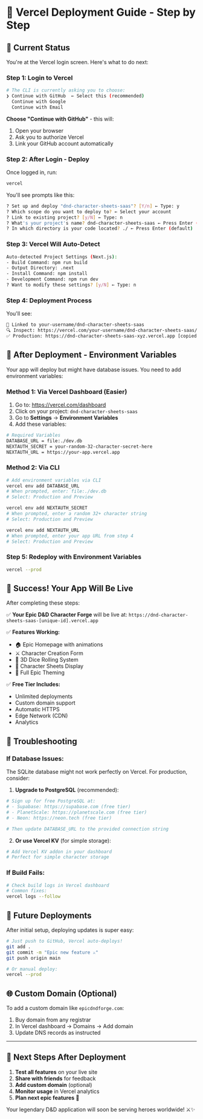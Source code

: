 # 🚀 Vercel Deployment Guide - Step by Step

## 🎯 **Current Status**
You're at the Vercel login screen. Here's what to do next:

### Step 1: Login to Vercel
```bash
# The CLI is currently asking you to choose:
❯ Continue with GitHub  ← Select this (recommended)
  Continue with Google
  Continue with Email
```

**Choose "Continue with GitHub"** - this will:
1. Open your browser
2. Ask you to authorize Vercel
3. Link your GitHub account automatically

### Step 2: After Login - Deploy
Once logged in, run:
```bash
vercel
```

You'll see prompts like this:
```bash
? Set up and deploy "dnd-character-sheets-saas"? [Y/n] ← Type: y
? Which scope do you want to deploy to? ← Select your account
? Link to existing project? [y/N] ← Type: n
? What's your project's name? dnd-character-sheets-saas ← Press Enter (default)
? In which directory is your code located? ./ ← Press Enter (default)
```

### Step 3: Vercel Will Auto-Detect
```bash
Auto-detected Project Settings (Next.js):
- Build Command: npm run build
- Output Directory: .next
- Install Command: npm install
- Development Command: npm run dev
? Want to modify these settings? [y/N] ← Type: n
```

### Step 4: Deployment Process
You'll see:
```bash
🔗 Linked to your-username/dnd-character-sheets-saas
🔍 Inspect: https://vercel.com/your-username/dnd-character-sheets-saas/xyz
✅ Production: https://dnd-character-sheets-saas-xyz.vercel.app [copied to clipboard]
```

## 🔧 **After Deployment - Environment Variables**

Your app will deploy but might have database issues. You need to add environment variables:

### Method 1: Via Vercel Dashboard (Easier)
1. Go to: https://vercel.com/dashboard
2. Click on your project: `dnd-character-sheets-saas`
3. Go to **Settings** → **Environment Variables**
4. Add these variables:

```bash
# Required Variables
DATABASE_URL = file:./dev.db
NEXTAUTH_SECRET = your-random-32-character-secret-here
NEXTAUTH_URL = https://your-app.vercel.app
```

### Method 2: Via CLI
```bash
# Add environment variables via CLI
vercel env add DATABASE_URL
# When prompted, enter: file:./dev.db
# Select: Production and Preview

vercel env add NEXTAUTH_SECRET  
# When prompted, enter a random 32+ character string
# Select: Production and Preview

vercel env add NEXTAUTH_URL
# When prompted, enter your app URL from step 4
# Select: Production and Preview
```

### Step 5: Redeploy with Environment Variables
```bash
vercel --prod
```

## 🎉 **Success! Your App Will Be Live**

After completing these steps:

✅ **Your Epic D&D Character Forge** will be live at:
`https://dnd-character-sheets-saas-[unique-id].vercel.app`

✅ **Features Working:**
- 🏠 Epic Homepage with animations
- ⚔️ Character Creation Form  
- 🎲 3D Dice Rolling System
- 📜 Character Sheets Display
- 🎨 Full Epic Theming

✅ **Free Tier Includes:**
- Unlimited deployments
- Custom domain support
- Automatic HTTPS
- Edge Network (CDN)
- Analytics

## 🚨 **Troubleshooting**

### If Database Issues:
The SQLite database might not work perfectly on Vercel. For production, consider:

1. **Upgrade to PostgreSQL** (recommended):
```bash
# Sign up for free PostgreSQL at:
# - Supabase: https://supabase.com (free tier)
# - PlanetScale: https://planetscale.com (free tier)
# - Neon: https://neon.tech (free tier)

# Then update DATABASE_URL to the provided connection string
```

2. **Or use Vercel KV** (for simple storage):
```bash
# Add Vercel KV addon in your dashboard
# Perfect for simple character storage
```

### If Build Fails:
```bash
# Check build logs in Vercel dashboard
# Common fixes:
vercel logs --follow
```

## 🔄 **Future Deployments**

After initial setup, deploying updates is super easy:
```bash
# Just push to GitHub, Vercel auto-deploys!
git add .
git commit -m "Epic new feature ⚔️"
git push origin main

# Or manual deploy:
vercel --prod
```

## 🌐 **Custom Domain (Optional)**

To add a custom domain like `epicdndforge.com`:
1. Buy domain from any registrar
2. In Vercel dashboard → Domains → Add domain  
3. Update DNS records as instructed

---

## 🎯 **Next Steps After Deployment**

1. **Test all features** on your live site
2. **Share with friends** for feedback
3. **Add custom domain** (optional)
4. **Monitor usage** in Vercel analytics
5. **Plan next epic features** 🚀

Your legendary D&D application will soon be serving heroes worldwide! ⚔️✨